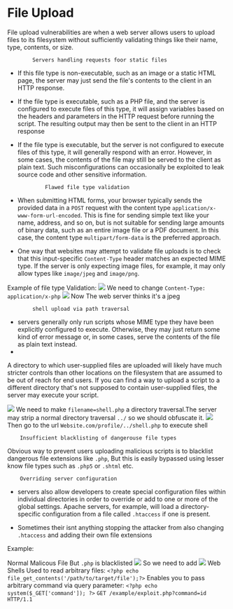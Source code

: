 # File Upload
File upload vulnerabilities are when a web server allows users to upload files to its filesystem without sufficiently validating things like their name, type, contents, or size.

			Servers handling requests foor static files
- If this file type is non-executable, such as an image or a static HTML page, the server may just send the file's contents to the client in an HTTP response.

- If the file type is executable, such as a PHP file, and the server is configured to execute files of this type, it will assign variables based on the headers and parameters in the HTTP request before running the script. The resulting output may then be sent to the client in an HTTP response

- If the file type is executable, but the server is not configured to execute files of this type, it will generally respond with an error. However, in some cases, the contents of the file may still be served to the client as plain text. Such misconfigurations can occasionally be exploited to leak source code and other sensitive information.

<!-- -->

				Flawed file type validation
- When submitting HTML forms, your browser typically sends the provided data in a `POST` request with the content type `application/x-www-form-url-encoded`. This is fine for sending simple text like your name, address, and so on, but is not suitable for sending large amounts of binary data, such as an entire image file or a PDF document. In this case, the content type `multipart/form-data` is the preferred approach.

- One way that websites may attempt to validate file uploads is to check that this input-specific `Content-Type` header matches an expected MIME type. If the server is only expecting image files, for example, it may only allow types like `image/jpeg` and `image/png`.

Example of file type Validation:
![](file-upload3.png)
We need to change `Content-Type: application/x-php`
![](file-upload4.png)
Now The web server thinks it's a jpeg

			shell upload via path traversal
- servers generally only run scripts whose MIME type they have been explicitly configured to execute. Otherwise, they may just return some kind of error message or, in some cases, serve the contents of the file as plain text instead.
- 
A directory to which user-supplied files are uploaded will likely have much stricter controls than other locations on the filesystem that are assumed to be out of reach for end users. If you can find a way to upload a script to a different directory that's not supposed to contain user-supplied files, the server may execute your script.
 
 ![](Fileupload-1.png) 
 We need to make `filename=shell.php` a directory traversal.The server may strip a normal directory traversal `../` so we should obfuscate it.
![](file-upload2.png)
Then go to the url `Website.com/profile/../shell.php` to execute shell


		Insufficient blacklisting of dangerouse file types
Obvious way to prevent users uploading malicious scripts is to blacklist dangerous file extensions like `.php`, But this is easily bypassed using lesser know file types such as `.php5` or `.shtml` etc.

		Overriding server configuration
 - servers also allow developers to create special configuration files within individual directories in order to override or add to one or more of the global settings. Apache servers, for example, will load a directory-specific configuration from a file called `.htaccess` if one is present.
 
 - Sometimes their isnt anything stopping the attacker from also changing `.htaccess` and adding their own file extensions
 
 Example:
 
Normal Malicous File But `.php` is blacklisted 
 ![](File-upload5.png)
 So we need to add 
 ![](File-upload6.png)
					Web Shells
 Used to read arbitrary files:
 `<?php echo file_get_contents('/path/to/target/file');?>`
 Enables you to pass arbitrary command via query parameter:
`<?php echo system($_GET['command']); ?>`
`GET /example/exploit.php?command=id HTTP/1.1`